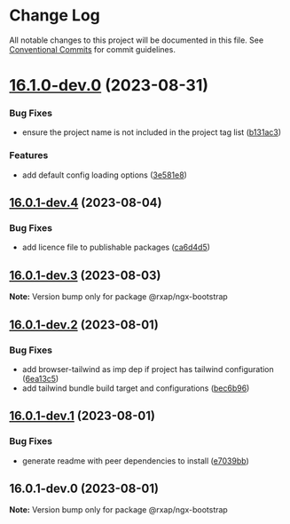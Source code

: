 # Change Log

All notable changes to this project will be documented in this file.
See [Conventional Commits](https://conventionalcommits.org) for commit guidelines.

# [16.1.0-dev.0](https://gitlab.com/rxap/packages/compare/@rxap/ngx-bootstrap@16.0.1-dev.4...@rxap/ngx-bootstrap@16.1.0-dev.0) (2023-08-31)

### Bug Fixes

- ensure the project name is not included in the project tag list ([b131ac3](https://gitlab.com/rxap/packages/commit/b131ac3bd92b3b8799d62f15bbd30a1997d7c753))

### Features

- add default config loading options ([3e581e8](https://gitlab.com/rxap/packages/commit/3e581e826af8980ce07cf9b8d43d79b5fde2e677))

## [16.0.1-dev.4](https://gitlab.com/rxap/packages/compare/@rxap/ngx-bootstrap@16.0.1-dev.3...@rxap/ngx-bootstrap@16.0.1-dev.4) (2023-08-04)

### Bug Fixes

- add licence file to publishable packages ([ca6d4d5](https://gitlab.com/rxap/packages/commit/ca6d4d509a743b89bad5ed7ae935d3007231705a))

## [16.0.1-dev.3](https://gitlab.com/rxap/packages/compare/@rxap/ngx-bootstrap@16.0.1-dev.2...@rxap/ngx-bootstrap@16.0.1-dev.3) (2023-08-03)

**Note:** Version bump only for package @rxap/ngx-bootstrap

## [16.0.1-dev.2](https://gitlab.com/rxap/packages/compare/@rxap/ngx-bootstrap@16.0.1-dev.1...@rxap/ngx-bootstrap@16.0.1-dev.2) (2023-08-01)

### Bug Fixes

- add browser-tailwind as imp dep if project has tailwind configuration ([6ea13c5](https://gitlab.com/rxap/packages/commit/6ea13c5f9b4e652436bf1da879b564d1ed7b8061))
- add tailwind bundle build target and configurations ([bec6b96](https://gitlab.com/rxap/packages/commit/bec6b96be15bbc11ad072ccefdcaf7df9e8fea52))

## [16.0.1-dev.1](https://gitlab.com/rxap/packages/compare/@rxap/ngx-bootstrap@16.0.1-dev.0...@rxap/ngx-bootstrap@16.0.1-dev.1) (2023-08-01)

### Bug Fixes

- generate readme with peer dependencies to install ([e7039bb](https://gitlab.com/rxap/packages/commit/e7039bb5e86ffeadfe7cc92d5fc71d32f8efb4fb))

## 16.0.1-dev.0 (2023-08-01)

**Note:** Version bump only for package @rxap/ngx-bootstrap
